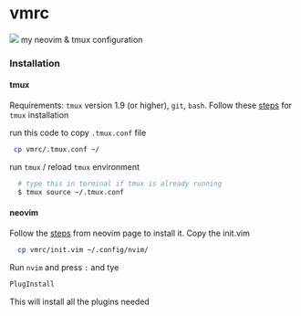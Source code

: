 # vmrc

![](https://github.com/richardtdavid/vmrc/blob/main/vmrc.JPG)
my neovim & tmux configuration

### Installation

#### tmux

Requirements: `tmux` version 1.9 (or higher), `git`, `bash`.
Follow these [steps](https://github.com/tmux/tmux/wiki) for `tmux` installation

run this code to copy `.tmux.conf` file

```bash
 cp vmrc/.tmux.conf ~/
```

run `tmux` / reload `tmux` environment

```bash
  # type this in terminal if tmux is already running
  $ tmux source ~/.tmux.conf
```

#### neovim

Follow the [steps](https://github.com/neovim/neovim) from neovim page to install it.
Copy the init.vim

```bash
  cp vmrc/init.vim ~/.config/nvim/
```

Run `nvim` and press `:` and tye

```bash
PlugInstall
```

This will install all the plugins needed
